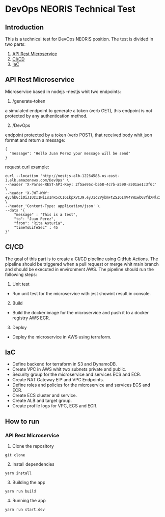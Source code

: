 # DevOps NEORIS Technical Test

## Introduction

This is a technical test for DevOps NEORIS position. The test is divided in two parts:

1. [API Rest Microservice](#api-rest-microservice)
2. [CI/CD](#cicd)
3. [IaC](#iac)

## API Rest Microservice

Microservice based in nodejs -nestjs whit two endpoints:

1. /generate-token

a simulated endpoint to generate a token (verb GET), this endpoint is not protected by any authentication method.

2. /DevOps

endpoint protected by a token (verb POST), that received body whit json format and return a message: 

```
{
  "message": "Hello Juan Perez your message will be send"
}
```
request curl example:

```
curl --location 'http://nestjs-alb-12264583.us-east-1.elb.amazonaws.com/DevOps' \
--header 'X-Parse-REST-API-Key: 2f5ae96c-b558-4c7b-a590-a501ae1c3f6c' \
--header 'X-JWT-KWY: eyJhbGciOiJIUzI1NiIsInR5cCI6IkpXVCJ9.eyJ1c2VybmFtZSI6ImV4YW1wbGVfdXNlciIsInN1YiI6MSwiaWF0IjoxNjgzMDk3MDQzLCJleHAiOjE2ODMwOTcxMDN9.tAyYbetvK7_cYTuo8Y7FMN5t7szL4Zu1hO9qyZWTzKE' \
--header 'Content-Type: application/json' \
--data '{ 
    "message" : "This is a test",
    "to": "Juan Perez",
    "from": "Rita Asturia",
    "timeToLifeSec" : 45 
}'
```

## CI/CD

The goal of this part is to create a CI/CD pipeline using GitHub Actions. The pipeline should be triggered when a pull request or merge whit main branch and should be executed in environment AWS. The pipeline should run the following steps:

1. Unit test

- Run unit test for the microservice with jest showint result in console.

2. Build

- Build the docker image for the microservice and push it to a docker registry AWS ECR.

3. Deploy

- Deploy the microservice in AWS using terraform.

## IaC

- Define backend for terraform in S3 and DynamoDB.
- Create VPC in AWS whit two subnets private and public.
- Security group for the microservice and services ECS and ECR.
- Create NAT Gateway EIP and VPC Endpoints.
- Define roles and policies for the microservice and services ECS and ECR.
- Create ECS cluster and service.
- Create ALB and target group.
- Create profile logs for VPC, ECS and ECR.


## How to run

### API Rest Microservice

1. Clone the repository

```
git clone
```

2. Install dependencies

```
yarn install
```
3. Building the app

```
yarn run build
```

4. Running the app

```
yarn run start:dev
```
